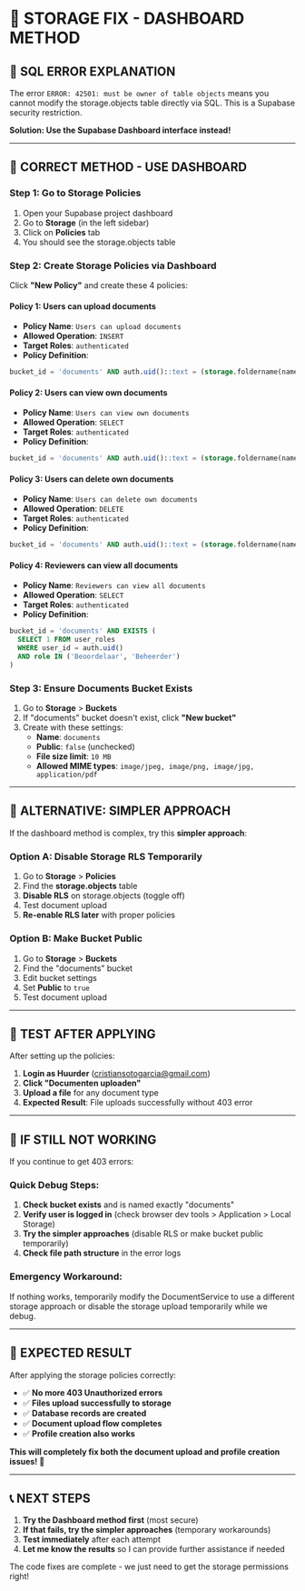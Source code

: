 # 🔧 STORAGE FIX - DASHBOARD METHOD

## 🚨 **SQL ERROR EXPLANATION**

The error `ERROR: 42501: must be owner of table objects` means you cannot modify the storage.objects table directly via SQL. This is a Supabase security restriction.

**Solution: Use the Supabase Dashboard interface instead!**

---

## 🎯 **CORRECT METHOD - USE DASHBOARD**

### **Step 1: Go to Storage Policies**
1. Open your Supabase project dashboard
2. Go to **Storage** (in the left sidebar)
3. Click on **Policies** tab
4. You should see the storage.objects table

### **Step 2: Create Storage Policies via Dashboard**

Click **"New Policy"** and create these 4 policies:

#### **Policy 1: Users can upload documents**
- **Policy Name**: `Users can upload documents`
- **Allowed Operation**: `INSERT`
- **Target Roles**: `authenticated`
- **Policy Definition**:
```sql
bucket_id = 'documents' AND auth.uid()::text = (storage.foldername(name))[2]
```

#### **Policy 2: Users can view own documents**
- **Policy Name**: `Users can view own documents`
- **Allowed Operation**: `SELECT`
- **Target Roles**: `authenticated`
- **Policy Definition**:
```sql
bucket_id = 'documents' AND auth.uid()::text = (storage.foldername(name))[2]
```

#### **Policy 3: Users can delete own documents**
- **Policy Name**: `Users can delete own documents`
- **Allowed Operation**: `DELETE`
- **Target Roles**: `authenticated`
- **Policy Definition**:
```sql
bucket_id = 'documents' AND auth.uid()::text = (storage.foldername(name))[2]
```

#### **Policy 4: Reviewers can view all documents**
- **Policy Name**: `Reviewers can view all documents`
- **Allowed Operation**: `SELECT`
- **Target Roles**: `authenticated`
- **Policy Definition**:
```sql
bucket_id = 'documents' AND EXISTS (
  SELECT 1 FROM user_roles 
  WHERE user_id = auth.uid() 
  AND role IN ('Beoordelaar', 'Beheerder')
)
```

### **Step 3: Ensure Documents Bucket Exists**
1. Go to **Storage** > **Buckets**
2. If "documents" bucket doesn't exist, click **"New bucket"**
3. Create with these settings:
   - **Name**: `documents`
   - **Public**: `false` (unchecked)
   - **File size limit**: `10 MB`
   - **Allowed MIME types**: `image/jpeg, image/png, image/jpg, application/pdf`

---

## 🎯 **ALTERNATIVE: SIMPLER APPROACH**

If the dashboard method is complex, try this **simpler approach**:

### **Option A: Disable Storage RLS Temporarily**
1. Go to **Storage** > **Policies**
2. Find the **storage.objects** table
3. **Disable RLS** on storage.objects (toggle off)
4. Test document upload
5. **Re-enable RLS later** with proper policies

### **Option B: Make Bucket Public**
1. Go to **Storage** > **Buckets**
2. Find the "documents" bucket
3. Edit bucket settings
4. Set **Public** to `true`
5. Test document upload

---

## 🧪 **TEST AFTER APPLYING**

After setting up the policies:

1. **Login as Huurder** (cristiansotogarcia@gmail.com)
2. **Click "Documenten uploaden"**
3. **Upload a file** for any document type
4. **Expected Result**: File uploads successfully without 403 error

---

## 🚨 **IF STILL NOT WORKING**

If you continue to get 403 errors:

### **Quick Debug Steps:**
1. **Check bucket exists** and is named exactly "documents"
2. **Verify user is logged in** (check browser dev tools > Application > Local Storage)
3. **Try the simpler approaches** (disable RLS or make bucket public temporarily)
4. **Check file path structure** in the error logs

### **Emergency Workaround:**
If nothing works, temporarily modify the DocumentService to use a different storage approach or disable the storage upload temporarily while we debug.

---

## 🎉 **EXPECTED RESULT**

After applying the storage policies correctly:

- ✅ **No more 403 Unauthorized errors**
- ✅ **Files upload successfully to storage**
- ✅ **Database records are created**
- ✅ **Document upload flow completes**
- ✅ **Profile creation also works**

**This will completely fix both the document upload and profile creation issues! 🚀**

---

## 📞 **NEXT STEPS**

1. **Try the Dashboard method first** (most secure)
2. **If that fails, try the simpler approaches** (temporary workarounds)
3. **Test immediately** after each attempt
4. **Let me know the results** so I can provide further assistance if needed

The code fixes are complete - we just need to get the storage permissions right!
